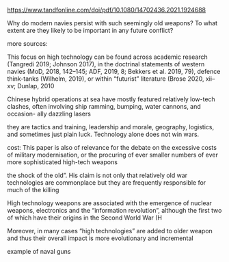 https://www.tandfonline.com/doi/pdf/10.1080/14702436.2021.1924688


Why do modern navies persist with such seemingly old
weapons? To what extent are they likely to be important in any
future conflict?

more sources:

This focus on high technology can
be found across academic research (Tangredi 2019; Johnson 2017), in the doctrinal
statements of western navies (MoD, 2018, 142–145; ADF, 2019, 8; Bekkers et al. 2019,
79), defence think-tanks (Wilhelm, 2019), or within “futurist” literature (Brose 2020, xii–
xv; Dunlap, 2010

Chinese hybrid operations at sea have mostly featured relatively
low-tech clashes, often involving ship ramming, bumping, water cannons, and occasion-
ally dazzling lasers

they are tactics and training, leadership and morale, geography, logistics,
and sometimes just plain luck. Technology alone does not win wars.

cost: This paper is also of relevance for the debate on the excessive costs of military
modernisation, or the procuring of ever smaller numbers of ever more sophisticated
high-tech weapons

the shock of the
old”. His claim is not only that relatively old war technologies are commonplace but they
are frequently responsible for much of the killing

High technology weapons are associated with the emergence of nuclear weapons,
electronics and the “information revolution”, although the first two of which have their
origins in the Second World War (H

Moreover, in many cases “high technologies” are added to older weapon and thus their
overall impact is more evolutionary and incremental 

example of naval guns




